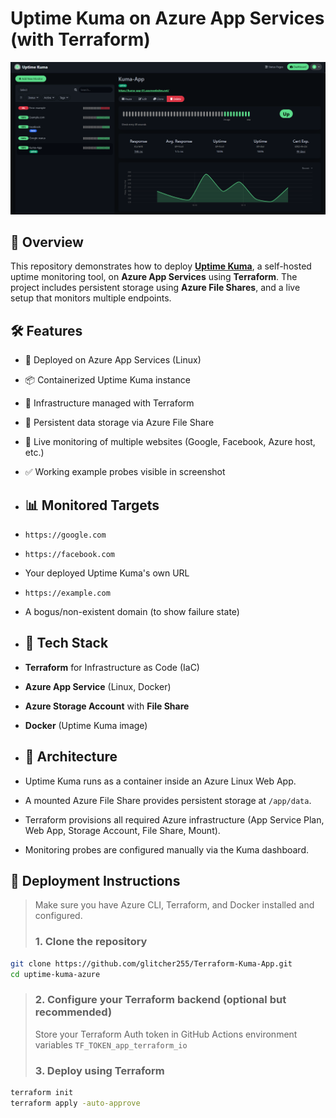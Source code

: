 # Uptime Kuma on Azure App Services (with Terraform)
![Monitoring Probes](/assets/kuma-sc4.png)
## 📘 Overview
This repository demonstrates how to deploy [**Uptime Kuma**](https://github.com/louislam/uptime-kuma), a self-hosted uptime monitoring tool, on **Azure App Services** using **Terraform**. The project includes persistent storage using **Azure File Shares**, and a live setup that monitors multiple endpoints.
## 🛠️ Features

- 🚀 Deployed on Azure App Services (Linux)
- 📦 Containerized Uptime Kuma instance
- 🧱 Infrastructure managed with Terraform
- 💾 Persistent data storage via Azure File Share
- 👀 Live monitoring of multiple websites (Google, Facebook, Azure host, etc.)
- ✅ Working example probes visible in screenshot
- ## 📊 Monitored Targets

- `https://google.com`
- `https://facebook.com`
- Your deployed Uptime Kuma's own URL
- `https://example.com`
- A bogus/non-existent domain (to show failure state)
- ## 🧰 Tech Stack

- **Terraform** for Infrastructure as Code (IaC)
- **Azure App Service** (Linux, Docker)
- **Azure Storage Account** with **File Share**
- **Docker** (Uptime Kuma image)
- ## 🧱 Architecture

- Uptime Kuma runs as a container inside an Azure Linux Web App.
- A mounted Azure File Share provides persistent storage at `/app/data`.
- Terraform provisions all required Azure infrastructure (App Service Plan, Web App, Storage Account, File Share, Mount).
- Monitoring probes are configured manually via the Kuma dashboard.
## 🚀 Deployment Instructions

> Make sure you have Azure CLI, Terraform, and Docker installed and configured.
> ### 1. Clone the repository

```bash
git clone https://github.com/glitcher255/Terraform-Kuma-App.git
cd uptime-kuma-azure
```
> ### 2. Configure your Terraform backend (optional but recommended)
> Store your Terraform Auth token in GitHub Actions environment variables
```TF_TOKEN_app_terraform_io```
> ### 3. Deploy using Terraform
```bash
terraform init
terraform apply -auto-approve
```
